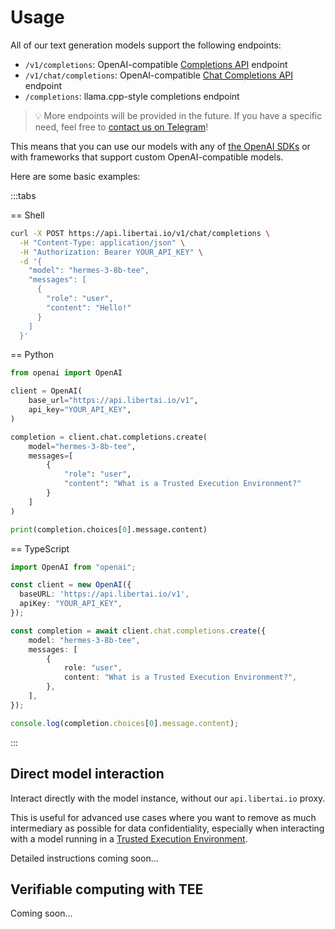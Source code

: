 # Usage

All of our text generation models support the following endpoints:
- `/v1/completions`: OpenAI-compatible [Completions API](https://platform.openai.com/docs/api-reference/completions) endpoint
- `/v1/chat/completions`: OpenAI-compatible [Chat Completions API](https://platform.openai.com/docs/api-reference/chat/create) endpoint
- `/completions`: llama.cpp-style completions endpoint

> 💡 More endpoints will be provided in the future. If you have a specific need, feel free to [contact us on Telegram](https://t.me/libertai)!

This means that you can use our models with any of [the OpenAI SDKs](https://platform.openai.com/docs/libraries#install-an-official-sdk) or with frameworks that support custom OpenAI-compatible models.

Here are some basic examples:

:::tabs

== Shell
```sh
curl -X POST https://api.libertai.io/v1/chat/completions \
  -H "Content-Type: application/json" \
  -H "Authorization: Bearer YOUR_API_KEY" \
  -d '{
    "model": "hermes-3-8b-tee",
    "messages": [
      {
        "role": "user",
        "content": "Hello!"
      }
    ]
  }'
```

== Python
```python
from openai import OpenAI

client = OpenAI(
    base_url="https://api.libertai.io/v1",
    api_key="YOUR_API_KEY",
)

completion = client.chat.completions.create(
    model="hermes-3-8b-tee",
    messages=[
        {
            "role": "user",
            "content": "What is a Trusted Execution Environment?"
        }
    ]
)

print(completion.choices[0].message.content)
```

== TypeScript
```ts
import OpenAI from "openai";

const client = new OpenAI({
  baseURL: 'https://api.libertai.io/v1',
  apiKey: "YOUR_API_KEY",
});

const completion = await client.chat.completions.create({
    model: "hermes-3-8b-tee",
    messages: [
        {
            role: "user",
            content: "What is a Trusted Execution Environment?",
        },
    ],
});

console.log(completion.choices[0].message.content);
```

:::

## Direct model interaction

Interact directly with the model instance, without our `api.libertai.io` proxy.

This is useful for advanced use cases where you want to remove as much intermediary as possible for data confidentiality,
especially when interacting with a model running in a [Trusted Execution Environment](https://docs.aleph.cloud/computing/confidential).

Detailed instructions coming soon...

## Verifiable computing with TEE

Coming soon...
